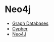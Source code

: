 # Neo4j

- [Graph Databases](./sections/1_graph_db/README.md)
- [Cypher](./sections/2_cypher/README.md)
- [Neo4J](./sections/3_neo4j/README.md)
